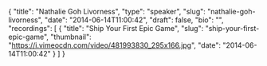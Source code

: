{
  "title": "Nathalie Goh Livorness",
  "type": "speaker",
  "slug": "nathalie-goh-livorness",
  "date": "2014-06-14T11:00:42",
  "draft": false,
  "bio": "",
  "recordings": [
    {
      "title": "Ship Your First Epic Game",
      "slug": "ship-your-first-epic-game",
      "thumbnail": "https://i.vimeocdn.com/video/481993830_295x166.jpg",
      "date": "2014-06-14T11:00:42"
    }
  ]
}